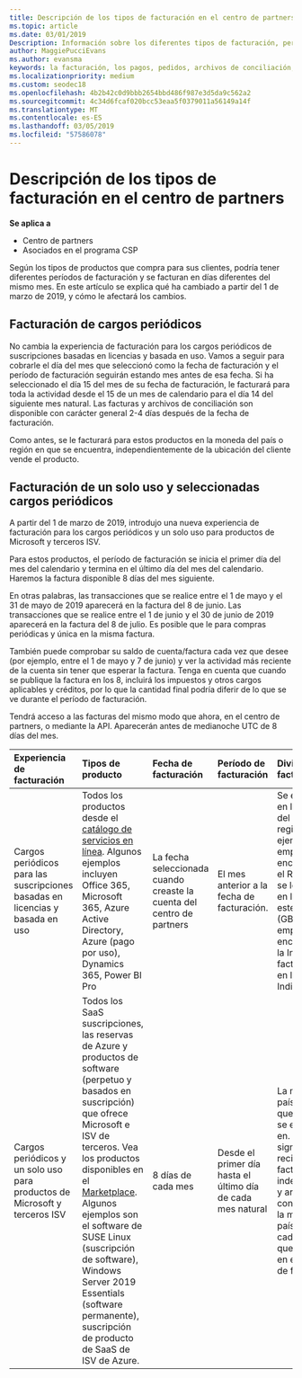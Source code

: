 ```yaml
---
title: Descripción de los tipos de facturación en el centro de partners | Centro de partners
ms.topic: article
ms.date: 03/01/2019
Description: Información sobre los diferentes tipos de facturación, períodos de facturación y las fechas de facturación
author: MaggiePucciEvans
ms.author: evansma
keywords: la facturación, los pagos, pedidos, archivos de conciliación, archivo de conciliación
ms.localizationpriority: medium
ms.custom: seodec18
ms.openlocfilehash: 4b2b42c0d9bbb2654bbd486f987e3d5da9c562a2
ms.sourcegitcommit: 4c34d6fcaf020bcc53eaa5f0379011a56149a14f
ms.translationtype: MT
ms.contentlocale: es-ES
ms.lasthandoff: 03/05/2019
ms.locfileid: "57586078"
---
```

# <a name="understanding-the-types-of-billing-in-partner-center"></a>Descripción de los tipos de facturación en el centro de partners

**Se aplica a**

-  Centro de partners
-  Asociados en el programa CSP

Según los tipos de productos que compra para sus clientes, podría tener diferentes períodos de facturación y se facturan en días diferentes del mismo mes. En este artículo se explica qué ha cambiado a partir del 1 de marzo de 2019, y cómo le afectará los cambios.

## <a name="billing-for-recurring-charges"></a>Facturación de cargos periódicos

No cambia la experiencia de facturación para los cargos periódicos de suscripciones basadas en licencias y basada en uso. Vamos a seguir para cobrarle el día del mes que seleccionó como la fecha de facturación y el período de facturación seguirán estando mes antes de esa fecha. Si ha seleccionado el día 15 del mes de su fecha de facturación, le facturará para toda la actividad desde el 15 de un mes de calendario para el día 14 del siguiente mes natural. Las facturas y archivos de conciliación son disponible con carácter general 2-4 días después de la fecha de facturación.

Como antes, se le facturará para estos productos en la moneda del país o región en que se encuentra, independientemente de la ubicación del cliente vende el producto.

## <a name="billing-for-one-time-and-select-recurring-charges"></a>Facturación de un solo uso y seleccionadas cargos periódicos

A partir del 1 de marzo de 2019, introdujo una nueva experiencia de facturación para los cargos periódicos y un solo uso para productos de Microsoft y terceros ISV.

Para estos productos, el período de facturación se inicia el primer día del mes del calendario y termina en el último día del mes del calendario. Haremos la factura disponible 8 días del mes siguiente. 

En otras palabras, las transacciones que se realice entre el 1 de mayo y el 31 de mayo de 2019 aparecerá en la factura del 8 de junio. Las transacciones que se realice entre el 1 de junio y el 30 de junio de 2019 aparecerá en la factura del 8 de julio. Es posible que le para compras periódicas y única en la misma factura. 

También puede comprobar su saldo de cuenta/factura cada vez que desee (por ejemplo, entre el 1 de mayo y 7 de junio) y ver la actividad más reciente de la cuenta sin tener que esperar la factura. Tenga en cuenta que cuando se publique la factura en los 8, incluirá los impuestos y otros cargos aplicables y créditos, por lo que la cantidad final podría diferir de lo que se ve durante el período de facturación. 

Tendrá acceso a las facturas del mismo modo que ahora, en el centro de partners, o mediante la API. Aparecerán antes de medianoche UTC de 8 días del mes. 

|**Experiencia de facturación**|**Tipos de producto**|**Fecha de facturación**|**Período de facturación**|**Divisa de facturación**|**¿Actividad actual disponible?**|
|:----------------|:--------------|:--------------|:--------------|:--------------|:--------------|
|Cargos periódicos para las suscripciones basadas en licencias y basada en uso |Todos los productos desde el [catálogo de servicios en línea](https://partner.microsoft.com/commerce/preferredoffers/list). Algunos ejemplos incluyen Office 365, Microsoft 365, Azure Active Directory, Azure (pago por uso), Dynamics 365, Power BI Pro |La fecha seleccionada cuando creaste la cuenta del centro de partners |El mes anterior a la fecha de facturación. |Se encuentra en la moneda del país o región. Por ejemplo, si su empresa se encuentra en el Reino Unido, se le facturará en libras esterlinas (GBP). Si su empresa se encuentra en la India, le facturaremos en la Rupia India (INR).  |No |
|Cargos periódicos y un solo uso para productos de Microsoft y terceros ISV |Todos los SaaS suscripciones, las reservas de Azure y productos de software (perpetuo y basados en suscripción) que ofrece Microsoft e ISV de terceros. Vea los productos disponibles en el [Marketplace](https://partner.microsoft.com/commerce/sales?type=Any&category=Any). Algunos ejemplos son el software de SUSE Linux (suscripción de software), Windows Server 2019 Essentials (software permanente), suscripción de producto de SaaS de ISV de Azure. |8 días de cada mes |Desde el primer día hasta el último día de cada mes natural |La moneda del país o región que el cliente se encuentra en. Esto significa que recibirá facturas independientes y archivos de conciliación en la moneda del país o región cada cliente que se vende a en el período de facturación. |Sí |
